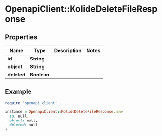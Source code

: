 # OpenapiClient::KolideDeleteFileResponse

## Properties

| Name | Type | Description | Notes |
| ---- | ---- | ----------- | ----- |
| **id** | **String** |  |  |
| **object** | **String** |  |  |
| **deleted** | **Boolean** |  |  |

## Example

```ruby
require 'openapi_client'

instance = OpenapiClient::KolideDeleteFileResponse.new(
  id: null,
  object: null,
  deleted: null
)
```

